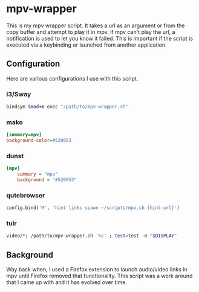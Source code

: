 # mpv-wrapper

This is my mpv wrapper script.  It takes a url as an argument or from the copy buffer and attempt to play it in mpv.  If mpv can't play the url, a notification is used to let you know it failed.  This is important if the script is executed via a keybinding or launched from another application.

## Configuration

Here are various configurations I use with this script.

### i3/Sway
```sh
bindsym $mod+m exec "/path/to/mpv-wrapper.sh"
```

### mako
```ini
[summary=mpv]
background-color=#520053
```

### dunst
```ini
[mpv]
    summary = "mpv"
    background = "#520053"
```

### qutebrowser
```python
config.bind('M', 'hint links spawn ~/scripts/mpv.sh {hint-url}')
```

### tuir
```sh
video/*; /path/to/mpv-wrapper.sh '%s' ; test=test -n "$DISPLAY"
```

## Background
Way back when, I used a Firefox extension to launch audio/video links in mpv until Firefox removed that functionality.  This script was a work around that I came up with and it has evolved over time.
